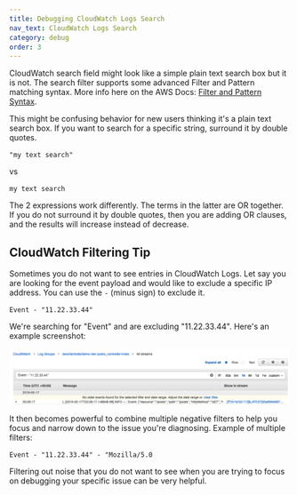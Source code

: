 ```yaml
---
title: Debugging CloudWatch Logs Search
nav_text: CloudWatch Logs Search
category: debug
order: 3
---
```


CloudWatch search field might look like a simple plain text search box but it is not. The search filter supports some advanced Filter and Pattern matching syntax. More info here on the AWS Docs: [Filter and Pattern Syntax](https://docs.aws.amazon.com/AmazonCloudWatch/latest/logs/FilterAndPatternSyntax.html).

This might be confusing behavior for new users thinking it's a plain text search box. If you want to search for a specific string, surround it by double quotes.

    "my text search"

vs

    my text search

The 2 expressions work differently. The terms in the latter are OR together.  If you do not surround it by double quotes, then you are adding OR clauses, and the results will increase instead of decrease.

## CloudWatch Filtering Tip

Sometimes you do not want to see entries in CloudWatch Logs. Let say you are looking for the event payload and would like to exclude a specific IP address.  You can use the `-` (minus sign) to exclude it.

    Event - "11.22.33.44"

We're searching for "Event" and are excluding "11.22.33.44". Here's an example screenshot:

![](/img/docs/cloudwatch-search-exclude.png)

It then becomes powerful to combine multiple negative filters to help you focus and narrow down to the issue you're diagnosing. Example of multiple filters:

    Event - "11.22.33.44" - "Mozilla/5.0

Filtering out noise that you do not want to see when you are trying to focus on debugging your specific issue can be very helpful.

